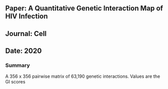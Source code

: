 ## Paper: A Quantitative Genetic Interaction Map of HIV Infection

## Journal: Cell

## Date: 2020

### Summary

A 356 x 356 pairwise matrix of 63,190 genetic interactions.
Values are the GI scores

